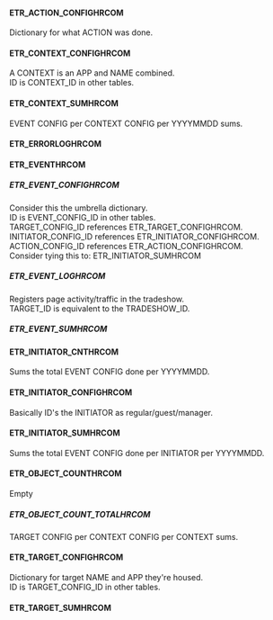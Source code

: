 #### ETR_ACTION_CONFIGHRCOM
Dictionary for what ACTION was done.

#### ETR_CONTEXT_CONFIGHRCOM
A CONTEXT is an APP and NAME combined.<br>
ID is CONTEXT_ID in other tables.
#### ETR_CONTEXT_SUMHRCOM
EVENT CONFIG per CONTEXT CONFIG per YYYYMMDD sums.

#### ETR_ERRORLOGHRCOM

#### ETR_EVENTHRCOM
##### ETR_EVENT_CONFIGHRCOM
Consider this the umbrella dictionary.<br>
ID is EVENT_CONFIG_ID in other tables.<br>
TARGET_CONFIG_ID references ETR_TARGET_CONFIGHRCOM.<br>
INITIATOR_CONFIG_ID references ETR_INITIATOR_CONFIGHRCOM.<br>
ACTION_CONFIG_ID references ETR_ACTION_CONFIGHRCOM.<br>
Consider tying this to: ETR_INITIATOR_SUMHRCOM

##### ETR_EVENT_LOGHRCOM
Registers page activity/traffic in the tradeshow.<br>
TARGET_ID is equivalent to the TRADESHOW_ID.

##### ETR_EVENT_SUMHRCOM

#### ETR_INITIATOR_CNTHRCOM
Sums the total EVENT CONFIG done per YYYYMMDD.
#### ETR_INITIATOR_CONFIGHRCOM
Basically ID's the INITIATOR as regular/guest/manager.
#### ETR_INITIATOR_SUMHRCOM
Sums the total EVENT CONFIG done per INITIATOR per YYYYMMDD.

#### ETR_OBJECT_COUNTHRCOM
Empty
##### ETR_OBJECT_COUNT_TOTALHRCOM
TARGET CONFIG per CONTEXT CONFIG per CONTEXT sums.

#### ETR_TARGET_CONFIGHRCOM
Dictionary for target NAME and APP they're housed.<br>
ID is TARGET_CONFIG_ID in other tables.
#### ETR_TARGET_SUMHRCOM
